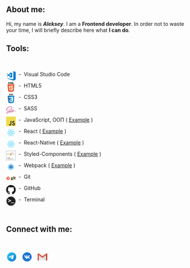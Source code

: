 ## About me:

Hi, my name is **_Aleksey_**. I am a **Frontend developer**. In order not to waste your time, I will briefly describe here what **I can do**.

## Tools:

<br />

<img align="left" alt="Visual Studio Code" width="26px" src="https://raw.githubusercontent.com/github/explore/80688e429a7d4ef2fca1e82350fe8e3517d3494d/topics/visual-studio-code/visual-studio-code.png" />&nbsp; - &nbsp;Visual Studio Code

<img align="left" alt="HTML5" width="26px" src="https://raw.githubusercontent.com/github/explore/80688e429a7d4ef2fca1e82350fe8e3517d3494d/topics/html/html.png" />&nbsp; - &nbsp;HTML5

<img align="left" alt="CSS3" width="26px" src="https://raw.githubusercontent.com/github/explore/80688e429a7d4ef2fca1e82350fe8e3517d3494d/topics/css/css.png" />&nbsp; - &nbsp;CSS3

<img align="left" alt="Sass" width="26px" src="https://raw.githubusercontent.com/github/explore/80688e429a7d4ef2fca1e82350fe8e3517d3494d/topics/sass/sass.png" />&nbsp; - &nbsp;SASS

<img align="left" alt="JavaScript" width="26px" src="https://raw.githubusercontent.com/github/explore/80688e429a7d4ef2fca1e82350fe8e3517d3494d/topics/javascript/javascript.png" />&nbsp; - &nbsp;JavaScript, ООП ( <a href="https://github.com/Aleksey-Shtr1h/Big-trip">Example</a> )

<img align="left" alt="React" width="26px" src="https://raw.githubusercontent.com/github/explore/80688e429a7d4ef2fca1e82350fe8e3517d3494d/topics/react/react.png" />&nbsp; - &nbsp;React ( <a href="https://github.com/Aleksey-Shtr1h/web-chat">Example</a> )

<img align="left" alt="React" width="26px" src="https://raw.githubusercontent.com/github/explore/80688e429a7d4ef2fca1e82350fe8e3517d3494d/topics/react-native/react-native.png" />&nbsp; - &nbsp;React-Native ( <a href="https://github.com/Aleksey-Shtr1h/web-chat-native">Example</a> )

<img align="left" alt="React" width="26px" src="https://raw.githubusercontent.com/github/explore/80688e429a7d4ef2fca1e82350fe8e3517d3494d/topics/styled-components/styled-components.png" />&nbsp; - &nbsp;Styled-Components ( <a href="https://github.com/Aleksey-Shtr1h/web-chat">Example</a> )

<img align="left" alt="Terminal" width="26px" src="https://raw.githubusercontent.com/github/explore/80688e429a7d4ef2fca1e82350fe8e3517d3494d/topics/webpack/webpack.png" />&nbsp; - &nbsp;Webpack ( <a href="https://github.com/Aleksey-Shtr1h/webpack-react-template">Example</a> )

<img align="left" alt="Git" width="26px" src="https://raw.githubusercontent.com/github/explore/80688e429a7d4ef2fca1e82350fe8e3517d3494d/topics/git/git.png" />&nbsp; - &nbsp;Git

<img align="left" alt="GitHub" width="26px" src="https://raw.githubusercontent.com/github/explore/78df643247d429f6cc873026c0622819ad797942/topics/github/github.png" />&nbsp; - &nbsp;GitHub

<img align="left" alt="Terminal" width="26px" src="https://raw.githubusercontent.com/github/explore/80688e429a7d4ef2fca1e82350fe8e3517d3494d/topics/terminal/terminal.png" />&nbsp; - &nbsp;Terminal

<br />

## Connect with me:

<br />

<a href="https://t.me/Aleksey_Shtr1h"><img height="30" width="30" src="https://github.com/Aleksey-Shtr1h/Aleksey-Shtr1h/blob/main/telegram.svg"></a>&nbsp;&nbsp;
<a href="https://vk.com/shtr1h"><img height="30" width="30" src="https://github.com/Aleksey-Shtr1h/Aleksey-Shtr1h/blob/main/vk.svg"></a>&nbsp;&nbsp;
<a href="mailto:shtr1hkot2@gmail.com
"><img height="30" width="30" src="https://github.com/Aleksey-Shtr1h/Aleksey-Shtr1h/blob/main/gmail.svg"></a>&nbsp;&nbsp;

